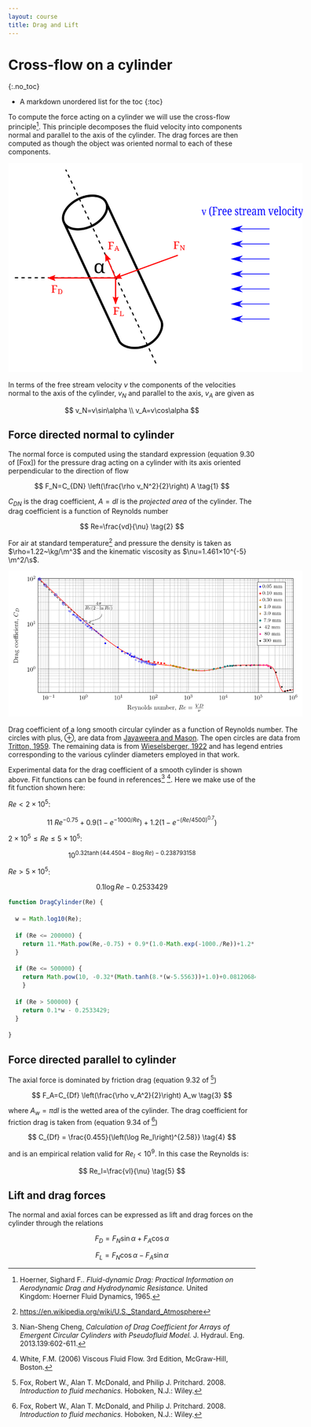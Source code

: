 ```yaml
---
layout: course
title: Drag and Lift
---
```


# Cross-flow on a cylinder
{:.no_toc}

* A markdown unordered list for the toc
{:toc}

To compute the force acting on a cylinder we will use the cross-flow principle[^Hoerner].  This principle decomposes the fluid velocity into components normal and parallel to the axis of the cylinder.  The drag forces are then computed as though the object was oriented normal to each of these components.

[^Hoerner]: Hoerner, Sighard F.. *Fluid-dynamic Drag: Practical Information on Aerodynamic Drag and Hydrodynamic Resistance.* United Kingdom: Hoerner Fluid Dynamics, 1965.

<div class="photo" style="width: 600px;">
<img src="img/cylinder-cross-flow.svg">
</div>

In terms of the free stream velocity $v$ the components of the velocities normal to the axis of the cylinder, $v_N$ and parallel to the axis, $v_A$ are given as

$$
v_N=v\sin\alpha   \\
v_A=v\cos\alpha
$$

## Force directed normal to cylinder

The normal force is computed using the standard expression (equation 9.30 of [Fox]) for the pressure drag acting on a cylinder with its axis oriented perpendicular to the direction of flow

$$
F_N=C_{DN} \left(\frac{\rho v_N^2}{2}\right) A \tag{1}
$$

$C_{DN}$ is the drag coefficient, $A=d l$ is the *projected area* of the cylinder.  The drag coefficient is a function of Reynolds number

$$
Re=\frac{vd}{\nu} \tag{2}
$$

For air at standard temperature[^stpwiki] and pressure the density is taken as $\rho=1.22~\kg/\m^3$ and the kinematic viscosity as $\nu=1.461×10^{-5} \m^2/\s$.

[^stpwiki]: https://en.wikipedia.org/wiki/U.S._Standard_Atmosphere

<div class="photo" style="width: 600px;">
  <a href="img/DragCylinder.png"><img src="img/DragCylinder.png" alt="Drag coefficient of a long smooth circular cylinder as a function of Reynolds number."></a>
  <p>
  Drag coefficient of a long smooth circular cylinder as a function of Reynolds number.  The circles with plus, ⊕,  are data from <a href="https://doi.org/10.1017/S002211206500109X">Jayaweera and Mason</a>.  The open circles are data from <a href="https://doi.org/10.1017/S0022112059000829">Tritton, 1959</a>.    The remaining data is from <a href="https://ntrs.nasa.gov/search.jsp?R=19930080855">Wieselsberger, 1922</a> and has legend entries corresponding to the various cylinder diameters employed in that work.
  </p>
</div>

Experimental data for the drag coefficient of a smooth cylinder is shown above.  Fit functions can be found in references[^Cheng] [^White].  Here we make use of the fit function shown here:

[^White]: White, F.M. (2006) Viscous Fluid Flow. 3rd Edition, McGraw-Hill, Boston.

[^Cheng]: Nian-Sheng Cheng, *Calculation of Drag Coefficient for Arrays of Emergent Circular Cylinders with Pseudofluid Model.* J. Hydraul. Eng. 2013.139:602-611.

$Re < 2\times 10^5$:

$$
11~{Re}^{-0.75}+0.9\left(1-e^{-1000/Re}\right)+1.2\left(1-e^{-\left(Re/4500\right)^{0.7}}\right)
$$

$2\times 10^5 \leq  Re \leq 5\times 10^5$:

$$
10^{0.32\tanh\left(44.4504-8\log Re\right)-0.238793158}
$$

$Re > 5\times 10^5$:

$$
0.1\log Re - 0.2533429
$$

```JavaScript
function DragCylinder(Re) {

  w = Math.log10(Re);

  if (Re <= 200000) {
    return 11.*Math.pow(Re,-0.75) + 0.9*(1.0-Math.exp(-1000./Re))+1.2*(1.0-Math.exp(-Math.pow(Re/4500.,0.7)));
  }

  if (Re <= 500000) {
    return Math.pow(10, -0.32*(Math.tanh(8.*(w-5.5563))+1.0)+0.081206842);
    }

  if (Re > 500000) {
    return 0.1*w - 0.2533429;
  }

}
```

## Force directed parallel to cylinder

The axial force is dominated by friction drag (equation 9.32 of [^Fox])

$$
F_A=C_{Df} \left(\frac{\rho v_A^2}{2}\right) A_w \tag{3}
$$

where $A_w=\pi d l$ is the wetted area of the cylinder.  The drag coefficient for friction drag is taken from (equation 9.34 of [^Fox])

$$
C_{Df} = \frac{0.455}{\left(\log Re_l\right)^{2.58}} \tag{4}
$$

and is an empirical relation valid for $Re_l < 10^{9}$.  In this case the Reynolds is:

$$
Re_l=\frac{vl}{\nu}  \tag{5}
$$

[^Fox]: Fox, Robert W., Alan T. McDonald, and Philip J. Pritchard. 2008. *Introduction to fluid mechanics.* Hoboken, N.J.: Wiley.


## Lift and drag forces

The normal and axial forces can be expressed as lift and drag forces on the cylinder through the relations

$$
F_D=F_N \sin\alpha + F_A \cos\alpha
$$

$$
F_L=F_N \cos\alpha - F_A\sin\alpha
$$
